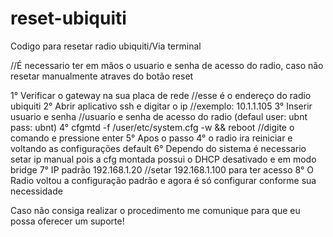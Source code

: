 reset-ubiquiti
==============

Codigo para resetar radio ubiquiti/Via terminal

//É necessario ter em mãos o usuario e senha de acesso do radio, caso não resetar manualmente atraves do botão reset

1° Verificar o gateway na sua placa de rede //esse é o endereço do radio ubiquiti
2° Abrir aplicativo ssh e digitar o ip //exemplo: 10.1.1.105
3° Inserir usuario e senha //usuario e senha de acesso do radio (defaul user: ubnt pass: ubnt)
4° cfgmtd -f /user/etc/system.cfg -w && reboot //digite o comando e pressione enter
5° Apos o passo 4° o radio ira reiniciar e voltando as configurações default
6° Dependo do sistema é necessario setar ip manual pois a cfg montada possui o DHCP desativado e em modo bridge
7° IP padrão 192.168.1.20 //setar 192.168.1.100 para ter acesso
8° O Radio voltou a configuração padrão e agora é só configurar conforme sua necessidade

Caso não consiga realizar o procedimento me comunique para que eu possa oferecer um suporte!
